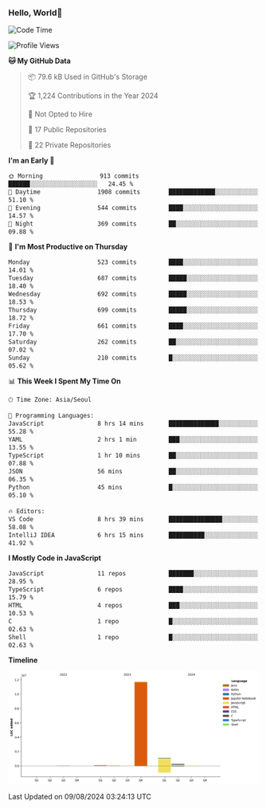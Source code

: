 
### Hello, World🐤

<!--START_SECTION:waka-->
![Code Time](http://img.shields.io/badge/Code%20Time-555%20hrs%2014%20mins-blue)

![Profile Views](http://img.shields.io/badge/Profile%20Views-45-blue)

**🐱 My GitHub Data** 

> 📦 79.6 kB Used in GitHub's Storage 
 > 
> 🏆 1,224 Contributions in the Year 2024
 > 
> 🚫 Not Opted to Hire
 > 
> 📜 17 Public Repositories 
 > 
> 🔑 22 Private Repositories 
 > 
**I'm an Early 🐤** 

```text
🌞 Morning                913 commits         ██████░░░░░░░░░░░░░░░░░░░   24.45 % 
🌆 Daytime                1908 commits        █████████████░░░░░░░░░░░░   51.10 % 
🌃 Evening                544 commits         ████░░░░░░░░░░░░░░░░░░░░░   14.57 % 
🌙 Night                  369 commits         ██░░░░░░░░░░░░░░░░░░░░░░░   09.88 % 
```
📅 **I'm Most Productive on Thursday** 

```text
Monday                   523 commits         ████░░░░░░░░░░░░░░░░░░░░░   14.01 % 
Tuesday                  687 commits         █████░░░░░░░░░░░░░░░░░░░░   18.40 % 
Wednesday                692 commits         █████░░░░░░░░░░░░░░░░░░░░   18.53 % 
Thursday                 699 commits         █████░░░░░░░░░░░░░░░░░░░░   18.72 % 
Friday                   661 commits         ████░░░░░░░░░░░░░░░░░░░░░   17.70 % 
Saturday                 262 commits         ██░░░░░░░░░░░░░░░░░░░░░░░   07.02 % 
Sunday                   210 commits         █░░░░░░░░░░░░░░░░░░░░░░░░   05.62 % 
```


📊 **This Week I Spent My Time On** 

```text
🕑︎ Time Zone: Asia/Seoul

💬 Programming Languages: 
JavaScript               8 hrs 14 mins       ██████████████░░░░░░░░░░░   55.28 % 
YAML                     2 hrs 1 min         ███░░░░░░░░░░░░░░░░░░░░░░   13.55 % 
TypeScript               1 hr 10 mins        ██░░░░░░░░░░░░░░░░░░░░░░░   07.88 % 
JSON                     56 mins             ██░░░░░░░░░░░░░░░░░░░░░░░   06.35 % 
Python                   45 mins             █░░░░░░░░░░░░░░░░░░░░░░░░   05.10 % 

🔥 Editors: 
VS Code                  8 hrs 39 mins       ███████████████░░░░░░░░░░   58.08 % 
IntelliJ IDEA            6 hrs 15 mins       ██████████░░░░░░░░░░░░░░░   41.92 % 
```

**I Mostly Code in JavaScript** 

```text
JavaScript               11 repos            ███████░░░░░░░░░░░░░░░░░░   28.95 % 
TypeScript               6 repos             ████░░░░░░░░░░░░░░░░░░░░░   15.79 % 
HTML                     4 repos             ███░░░░░░░░░░░░░░░░░░░░░░   10.53 % 
C                        1 repo              █░░░░░░░░░░░░░░░░░░░░░░░░   02.63 % 
Shell                    1 repo              █░░░░░░░░░░░░░░░░░░░░░░░░   02.63 % 
```



**Timeline**

![Lines of Code chart](https://raw.githubusercontent.com/jilpoom/jilpoom/main/assets/bar_graph.png)


 Last Updated on 09/08/2024 03:24:13 UTC
<!--END_SECTION:waka-->
